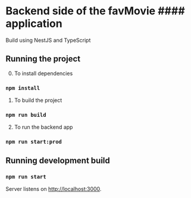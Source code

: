 # Backend side of the favMovie #### application

Build using NestJS and TypeScript

## Running the project

0. To install dependencies
### `npm install`

1. To build the project
### `npm run build `

2. To run the backend app
### `npm run start:prod`

## Running development build
### `npm run start`

Server listens on [http://localhost:3000](http://localhost:3000).